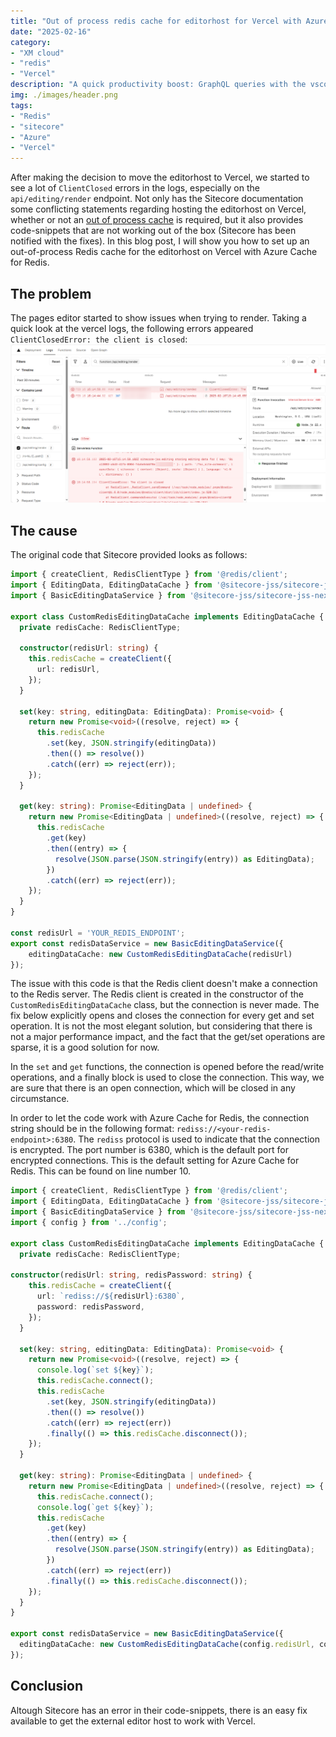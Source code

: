```yaml
---
title: "Out of process redis cache for editorhost for Vercel with Azure Cache for Redis - ClientClosed error in api/editing/render"
date: "2025-02-16"
category:
- "XM cloud" 
- "redis"
- "Vercel"
description: "A quick productivity boost: GraphQL queries with the vscode REST Client extension"
img: ./images/header.png
tags:
- "Redis"
- "sitecore"
- "Azure"
- "Vercel"
---
```


After making the decision to move the editorhost to Vercel, we started to see a lot of `ClientClosed` errors in the logs, especially on the `api/editing/render` endpoint. Not only has the Sitecore documentation some conflicting statements regarding hosting the editorhost on Vercel, whether or not an [out of process cache](https://doc.sitecore.com/xmc/en/developers/jss/latest/jss-xmc/use-an-out-of-process-editing-data-cache-with-vercel-deployments.html) is required, but it also provides code-snippets that are not working out of the box (Sitecore has been notified with the fixes). In this blog post, I will show you how to set up an out-of-process Redis cache for the editorhost on Vercel with Azure Cache for Redis.

## The problem

The pages editor started to show issues when trying to render. Taking a quick look at the vercel logs, the following errors appeared `ClientClosedError: the client is closed`:
![ClientClosed error in api/editing/render](./images/ClientClosedError.png)

## The cause

The original code that Sitecore provided looks as follows:

```typescript
import { createClient, RedisClientType } from '@redis/client';
import { EditingData, EditingDataCache } from '@sitecore-jss/sitecore-jss-nextjs/editing';
import { BasicEditingDataService } from '@sitecore-jss/sitecore-jss-nextjs/editing';

export class CustomRedisEditingDataCache implements EditingDataCache {
  private redisCache: RedisClientType;

  constructor(redisUrl: string) {
    this.redisCache = createClient({
      url: redisUrl,
    });
  }

  set(key: string, editingData: EditingData): Promise<void> {
    return new Promise<void>((resolve, reject) => {
      this.redisCache
        .set(key, JSON.stringify(editingData))
        .then(() => resolve())
        .catch((err) => reject(err));
    });
  }

  get(key: string): Promise<EditingData | undefined> {
    return new Promise<EditingData | undefined>((resolve, reject) => {
      this.redisCache
        .get(key)
        .then((entry) => {
          resolve(JSON.parse(JSON.stringify(entry)) as EditingData);
        })
        .catch((err) => reject(err));
    });
  }
}

const redisUrl = 'YOUR_REDIS_ENDPOINT';
export const redisDataService = new BasicEditingDataService({ 
    editingDataCache: new CustomRedisEditingDataCache(redisUrl) 
});
```

The issue with this code is that the Redis client doesn't make a connection to the Redis server. The Redis client is created in the constructor of the `CustomRedisEditingDataCache` class, but the connection is never made. The fix below explicitly opens and closes the connection for every get and set operation. It is not the most elegant solution, but considering that there is not a major performance impact, and the fact that the get/set operations are sparse, it is a good solution for now. 

In the `set` and `get` functions, the connection is opened before the read/write operations, and a finally block is used to close the connection. This way, we are sure that there is an open connection, which will be closed in any circumstance.

In order to let the code work with Azure Cache for Redis, the connection string should be in the following format: `rediss://<your-redis-endpoint>:6380`. The `rediss` protocol is used to indicate that the connection is encrypted. The port number is 6380, which is the default port for encrypted connections. This is the default setting for Azure Cache for Redis. This can be found on line number 10. 

```typescript
import { createClient, RedisClientType } from '@redis/client';
import { EditingData, EditingDataCache } from '@sitecore-jss/sitecore-jss-nextjs/editing';
import { BasicEditingDataService } from '@sitecore-jss/sitecore-jss-nextjs/editing';
import { config } from '../config';

export class CustomRedisEditingDataCache implements EditingDataCache {
  private redisCache: RedisClientType;

constructor(redisUrl: string, redisPassword: string) {
    this.redisCache = createClient({
      url: `rediss://${redisUrl}:6380`,
      password: redisPassword,
    });
  }

  set(key: string, editingData: EditingData): Promise<void> {
    return new Promise<void>((resolve, reject) => {
      console.log(`set ${key}`);
      this.redisCache.connect();
      this.redisCache
        .set(key, JSON.stringify(editingData))
        .then(() => resolve())
        .catch((err) => reject(err))
        .finally(() => this.redisCache.disconnect());
    });
  }

  get(key: string): Promise<EditingData | undefined> {
    return new Promise<EditingData | undefined>((resolve, reject) => {
      this.redisCache.connect();
      console.log(`get ${key}`);
      this.redisCache
        .get(key)
        .then((entry) => {
          resolve(JSON.parse(JSON.stringify(entry)) as EditingData);
        })
        .catch((err) => reject(err))
        .finally(() => this.redisCache.disconnect());
    });
  }
}

export const redisDataService = new BasicEditingDataService({
  editingDataCache: new CustomRedisEditingDataCache(config.redisUrl, config.redisPassword),
});
```

## Conclusion

Altough Sitecore has an error in their code-snippets, there is an easy fix available to get the external editor host to work with Vercel. 